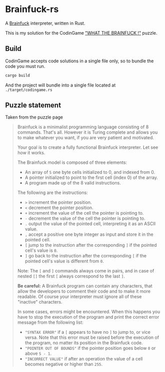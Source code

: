 # Brainfuck-rs

A [Brainfuck](https://en.wikipedia.org/wiki/Brainfuck) interpreter, written in Rust.

This is my solution for the CodinGame ["WHAT THE BRAINFUCK !"](https://www.codingame.com/training/medium/what-the-brainfuck) puzzle.

## Build

CodinGame accepts code solutions in a single file only, so to bundle the code you must run.

```bash
cargo build
```

And the project will bundle into a single file located at `./target/codingame.rs`


## Puzzle statement

Taken from the puzzle page

> Brainfuck is a minimalist programming language consisting of 8 commands. That's all.
> However it is Turing complete and allows you to make whatever you want, if you are very patient and motivated.
> 
> Your goal is to create a fully functional Brainfuck interpreter.
> Let see how it works.
> 
> The Brainfuck model is composed of three elements:
> - An array of `S` one byte cells initialized to 0, and indexed from 0.
> - A pointer initialized to point to the first cell (index 0) of the array.
> - A program made up of the 8 valid instructions.
> 
> The following are the instructions:
> - `>` increment the pointer position.
> - `<` decrement the pointer position.
> - `+` increment the value of the cell the pointer is pointing to.
> - `-` decrement the value of the cell the pointer is pointing to.
> - `.` output the value of the pointed cell, interpreting it as an ASCII value.
> - `,` accept a positive one byte integer as input and store it in the pointed cell.
> - `[` jump to the instruction after the corresponding `]` if the pointed cell's value is `0`.
> - `]` go back to the instruction after the corresponding `[` if the pointed cell's value is different from `0`.
> 
> Note: The `[` and `]` commands always come in pairs, and in case of nested `[]` the first `[` always correspond to the last `]`.
>
> **Be careful:** A Brainfuck program can contain any characters, that allow the developers to comment their code and to make it more readable. Of course your interpreter must ignore all of these "inactive" characters.
>
> In some cases, errors might be encountered. When this happens you have to stop the execution of the program and print the correct error message from the following list:
> - `"SYNTAX ERROR"` if a `[` appears to have no `]` to jump to, or vice versa. Note that this error must be raised before the execution of the program, no matter its position in the Brainfuck code.
> - `"POINTER OUT OF BOUNDS"` if the pointer position goes below `0` or above `S - 1`.
> - `"INCORRECT VALUE"` if after an operation the value of a cell becomes negative or higher than `255`.

